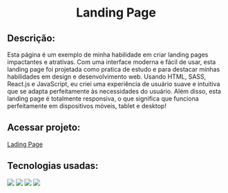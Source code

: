<h1 align="center">Landing Page</h1>

<h2>Descrição:</h2>

Esta página é um exemplo de minha habilidade em criar landing pages impactantes e atrativas. Com uma interface moderna e fácil de usar, esta landing page foi projetada como pratica de estudo e para destacar minhas habilidades em design e desenvolvimento web. Usando HTML, SASS, React.js e JavaScript, eu criei uma experiência de usuário suave e intuitiva que se adapta perfeitamente às necessidades do usuário. Além disso, esta landing page é totalmente responsiva, o que significa que funciona perfeitamente em dispositivos móveis, tablet e desktop!

<h2>Acessar projeto:</h2>
<a href="https://obsant.github.io/LandingPage/">Lading Page</a>

<h2>Tecnologias usadas:</h2>
<img src="https://img.shields.io/badge/HTML5-E34F26?style=for-the-badge&logo=html5&logoColor=white"></img>
<img src="https://img.shields.io/badge/JavaScript-F7DF1E?style=for-the-badge&logo=javascript&logoColor=black"></img>
<img src="https://img.shields.io/badge/React-20232A?style=for-the-badge&logo=react&logoColor=61DAFB"></img>
<img src="https://img.shields.io/badge/Sass-CC6699?style=for-the-badge&logo=sass&logoColor=white"></img>
